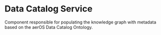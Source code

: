 # Data Catalog Service

Component responsible for populating the knowledge graph with metadata based on the aerOS Data Catalog Ontology.

